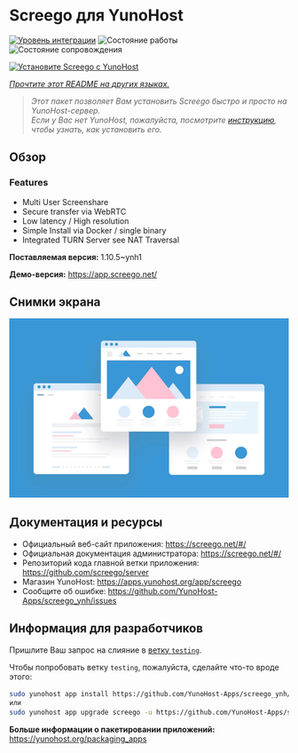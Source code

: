 <!--
Важно: этот README был автоматически сгенерирован <https://github.com/YunoHost/apps/tree/master/tools/readme_generator>
Он НЕ ДОЛЖЕН редактироваться вручную.
-->

# Screego для YunoHost

[![Уровень интеграции](https://dash.yunohost.org/integration/screego.svg)](https://ci-apps.yunohost.org/ci/apps/screego/) ![Состояние работы](https://ci-apps.yunohost.org/ci/badges/screego.status.svg) ![Состояние сопровождения](https://ci-apps.yunohost.org/ci/badges/screego.maintain.svg)

[![Установите Screego с YunoHost](https://install-app.yunohost.org/install-with-yunohost.svg)](https://install-app.yunohost.org/?app=screego)

*[Прочтите этот README на других языках.](./ALL_README.md)*

> *Этот пакет позволяет Вам установить Screego быстро и просто на YunoHost-сервер.*  
> *Если у Вас нет YunoHost, пожалуйста, посмотрите [инструкцию](https://yunohost.org/install), чтобы узнать, как установить его.*

## Обзор

### Features

- Multi User Screenshare
- Secure transfer via WebRTC
- Low latency / High resolution
- Simple Install via Docker / single binary
- Integrated TURN Server see NAT Traversal


**Поставляемая версия:** 1.10.5~ynh1

**Демо-версия:** <https://app.screego.net/>

## Снимки экрана

![Снимок экрана Screego](./doc/screenshots/example.jpg)

## Документация и ресурсы

- Официальный веб-сайт приложения: <https://screego.net/#/>
- Официальная документация администратора: <https://screego.net/#/>
- Репозиторий кода главной ветки приложения: <https://github.com/screego/server>
- Магазин YunoHost: <https://apps.yunohost.org/app/screego>
- Сообщите об ошибке: <https://github.com/YunoHost-Apps/screego_ynh/issues>

## Информация для разработчиков

Пришлите Ваш запрос на слияние в [ветку `testing`](https://github.com/YunoHost-Apps/screego_ynh/tree/testing).

Чтобы попробовать ветку `testing`, пожалуйста, сделайте что-то вроде этого:

```bash
sudo yunohost app install https://github.com/YunoHost-Apps/screego_ynh/tree/testing --debug
или
sudo yunohost app upgrade screego -u https://github.com/YunoHost-Apps/screego_ynh/tree/testing --debug
```

**Больше информации о пакетировании приложений:** <https://yunohost.org/packaging_apps>
